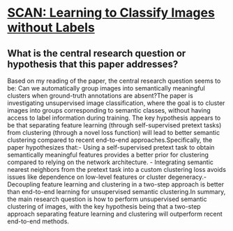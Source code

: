 # [SCAN: Learning to Classify Images without Labels](https://arxiv.org/abs/2005.12320)

## What is the central research question or hypothesis that this paper addresses?

Based on my reading of the paper, the central research question seems to be: Can we automatically group images into semantically meaningful clusters when ground-truth annotations are absent?The paper is investigating unsupervised image classification, where the goal is to cluster images into groups corresponding to semantic classes, without having access to label information during training. The key hypothesis appears to be that separating feature learning (through self-supervised pretext tasks) from clustering (through a novel loss function) will lead to better semantic clustering compared to recent end-to-end approaches.Specifically, the paper hypothesizes that:- Using a self-supervised pretext task to obtain semantically meaningful features provides a better prior for clustering compared to relying on the network architecture. - Integrating semantic nearest neighbors from the pretext task into a custom clustering loss avoids issues like dependence on low-level features or cluster degeneracy.- Decoupling feature learning and clustering in a two-step approach is better than end-to-end learning for unsupervised semantic clustering.In summary, the main research question is how to perform unsupervised semantic clustering of images, with the key hypothesis being that a two-step approach separating feature learning and clustering will outperform recent end-to-end methods.
